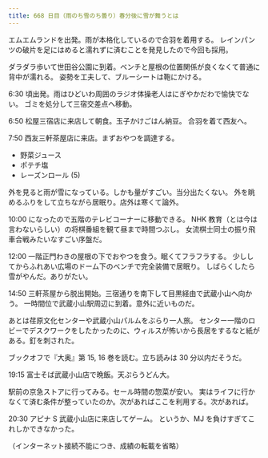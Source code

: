 ```yaml
---
title: 668 日目（雨のち雪のち曇り）春分後に雪が舞うとは
---
```


エムエムランドを出発。雨が本格化しているので合羽を着用する。
レインパンツの破片を足にはめると濡れずに済むことを発見したので今回も採用。

ダラダラ歩いて世田谷公園に到着。ベンチと屋根の位置関係が良くなくて普通に背中が濡れる。
姿勢を工夫して、ブルーシートは鞄にかける。

6:30 頃出発。雨はひどいわ周囲のラジオ体操老人はにぎやかだわで愉快でない。
ゴミを処分して三宿交差点へ移動。

6:50 松屋三宿店に来店して朝食。玉子かけごはん納豆。
合羽を着て西友へ。

7:50 西友三軒茶屋店に来店。まずおやつを調達する。

* 野菜ジュース
* ポテチ塩
* レーズンロール (5)

外を見ると雨が雪になっている。しかも量がすごい。当分出たくない。
外を眺めるふりをして立ちながら居眠り。店外は寒くて論外。

10:00 になったので五階のテレビコーナーに移動できる。
NHK 教育（とは今は言わないらしい）の将棋番組を観て昼まで時間つぶし。
女流棋士同士の振り飛車合戦みたいなすごい序盤だ。

12:00 一階正門わきの屋根の下でおやつを食う。眠くてフラフラする。
少ししてからふれあい広場のドーム下のベンチで完全装備で居眠り。
しばらくしたら雪がやんだ。ありがたい。

14:50 三軒茶屋から脱出開始。三宿通りを南下して目黒経由で武蔵小山へ向かう。
一時間位で武蔵小山駅周辺に到着。意外に近いものだ。

あとは荏原文化センターや武蔵小山パルムをぶらり一人旅。
センター一階のロビーでデスクワークをしたかったのに、ウィルスが怖いから長居をするなと紙がある。釘を刺された。

ブックオフで『大奥』第 15, 16 巻を読む。立ち読みは 30 分以内だそうだ。

19:15 富士そば武蔵小山店で晩飯。天ぷらうどん大。

駅前の京急ストアに行ってみる。セール時間の惣菜が安い。
実はライフに行かなくて済む条件が整っていたのか。次があればここを利用する。次があれば。

20:30 アピナ S 武蔵小山店に来店してゲーム。
というか、MJ を負けすぎてこれしかできなかった。

（インターネット接続不能につき、成績の転載を省略）
